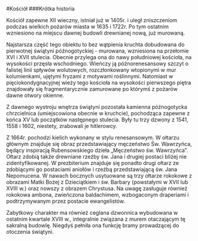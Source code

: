 #Kościół
###Krótka historia

Kościół zapewne XII wieczny, istniał już w 1405r. i uległ zniszczeniom podczas wielkich pożarów miasta w 1635 i 1722r. Po tym ostatnim wzniesiono na miejscu dawnej budowli drewnianej nową, już murowaną.

Najstarsza część tego obiektu to bez wątpienia kruchta dobudowana do pierwotnej świątyni późnogotyckiej - murowana, wzniesiona na przełomie XVI i XVII stulecia. Obecnie przylega ona do nawy południowej kościoła, na wysokości przęsła wschodniego. Wieńczy ją późnorenesansowy szczyt o falistej linii spływów wolutowych, rozczłonkowany wtopionymi w mur kolumienkami, ujętymi fryzami z motywami roślinnymi. Natomiast w pięciokondygnacyjnej wieży tego kościoła na wysokości pierwszego piętra znajdowały się fragmentarycznie zamurowane po którymś z pożarów dawne otwory okienne.

Z dawnego wystroju wnętrza świątyni pozostała kamienna późnogotycka chrzcielnica (umiejscowiona obecnie w kruchcie), pochodząca zapewne z końca XV lub początków następnego stulecia. Były tu trzy dzwony z 1541, 1558 i 1602, niestety, zrabowali je hitlerowcy.

Z 1664r. pochodzi kielich wykonany w stylu renesansowym. W ołtarzu głównym znajduje się obraz przedstawiający męczeństwo Św. Wawrzyńca, będący inspiracją Rubensowskiego dzieła „Męczeństwo św. Wawrzyńca”. Ołtarz zdobią także drewniane rzeźby św. Jana i drugiej postaci bliżej nie zidentyfikowanej. W prezbiterium znajduje się ponadto drugi ołtarz ze zdobiącymi go postaciami aniołów i rzeźbą przedstawiającą św. Jana Nepomucena. W nawach bocznych usytuowane są trzy ołtarze rokokowe z obrazami Matki Bożej z Dzieciątkiem i św. Barbary (powstałymi w XVII lub XVIII w.) oraz nowszy z obrazem Chrystusa. Na uwagę zasługuje również rokokowa ambona, zwieńczona baldachimem, wzbogaconym draperiami i podtrzymywanym przez postacie ewangelistów.

Zabytkowy charakter ma również ceglana dzwonnica wybudowana w ostatnim kwartale XVIII w., integralnie związana z murem otaczającym tę sakralną budowlę. Niegdyś pełniła ona funkcję bramy prowadzącej do otoczenia świątyni.